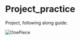 # Project_practice
Project, following along guide.

![OnePiece](https://images-wixmp-ed30a86b8c4ca887773594c2.wixmp.com/f/e0701373-89a2-4d50-8795-5c72cfb00185/d9u1i7b-de9d7dc3-e36a-4052-980c-7b68d18907c8.png/v1/fill/w_623,h_350,q_70,strp/luffy_leaving_foosha__2_by_icantdecideaname_d9u1i7b-350t.jpg?token=eyJ0eXAiOiJKV1QiLCJhbGciOiJIUzI1NiJ9.eyJzdWIiOiJ1cm46YXBwOjdlMGQxODg5ODIyNjQzNzNhNWYwZDQxNWVhMGQyNmUwIiwiaXNzIjoidXJuOmFwcDo3ZTBkMTg4OTgyMjY0MzczYTVmMGQ0MTVlYTBkMjZlMCIsIm9iaiI6W1t7ImhlaWdodCI6Ijw9NTc2IiwicGF0aCI6IlwvZlwvZTA3MDEzNzMtODlhMi00ZDUwLTg3OTUtNWM3MmNmYjAwMTg1XC9kOXUxaTdiLWRlOWQ3ZGMzLWUzNmEtNDA1Mi05ODBjLTdiNjhkMTg5MDdjOC5wbmciLCJ3aWR0aCI6Ijw9MTAyNCJ9XV0sImF1ZCI6WyJ1cm46c2VydmljZTppbWFnZS5vcGVyYXRpb25zIl19.MFWbgmz5o0hc3jb4F8BlyIm6JlPM2zcIkekX-2k-Ssw)
